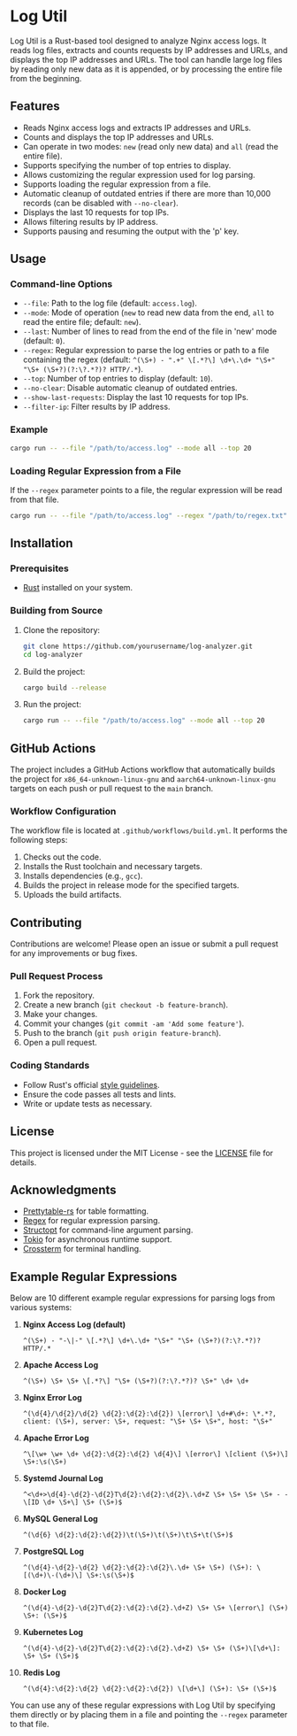 # Log Util

Log Util is a Rust-based tool designed to analyze Nginx access logs. It reads log files, extracts and counts requests by IP addresses and URLs, and displays the top IP addresses and URLs. The tool can handle large log files by reading only new data as it is appended, or by processing the entire file from the beginning.

## Features

- Reads Nginx access logs and extracts IP addresses and URLs.
- Counts and displays the top IP addresses and URLs.
- Can operate in two modes: `new` (read only new data) and `all` (read the entire file).
- Supports specifying the number of top entries to display.
- Allows customizing the regular expression used for log parsing.
- Supports loading the regular expression from a file.
- Automatic cleanup of outdated entries if there are more than 10,000 records (can be disabled with `--no-clear`).
- Displays the last 10 requests for top IPs.
- Allows filtering results by IP address.
- Supports pausing and resuming the output with the 'p' key.

## Usage

### Command-line Options

- `--file`: Path to the log file (default: `access.log`).
- `--mode`: Mode of operation (`new` to read new data from the end, `all` to read the entire file; default: `new`).
- `--last`: Number of lines to read from the end of the file in 'new' mode (default: `0`).
- `--regex`: Regular expression to parse the log entries or path to a file containing the regex (default: `^(\S+) - ".+" \[.*?\] \d+\.\d+ "\S+" "\S+ (\S+?)(?:\?.*?)? HTTP/.*`).
- `--top`: Number of top entries to display (default: `10`).
- `--no-clear`: Disable automatic cleanup of outdated entries.
- `--show-last-requests`: Display the last 10 requests for top IPs.
- `--filter-ip`: Filter results by IP address.


### Example

```sh
cargo run -- --file "/path/to/access.log" --mode all --top 20
```

### Loading Regular Expression from a File

If the `--regex` parameter points to a file, the regular expression will be read from that file.

```sh
cargo run -- --file "/path/to/access.log" --regex "/path/to/regex.txt" --mode all --top 20
```

## Installation

### Prerequisites

- [Rust](https://www.rust-lang.org/tools/install) installed on your system.

### Building from Source

1. Clone the repository:
    ```sh
    git clone https://github.com/yourusername/log-analyzer.git
    cd log-analyzer
    ```

2. Build the project:
    ```sh
    cargo build --release
    ```

3. Run the project:
    ```sh
    cargo run -- --file "/path/to/access.log" --mode all --top 20
    ```

## GitHub Actions

The project includes a GitHub Actions workflow that automatically builds the project for `x86_64-unknown-linux-gnu` and `aarch64-unknown-linux-gnu` targets on each push or pull request to the `main` branch.

### Workflow Configuration

The workflow file is located at `.github/workflows/build.yml`. It performs the following steps:

1. Checks out the code.
2. Installs the Rust toolchain and necessary targets.
3. Installs dependencies (e.g., `gcc`).
4. Builds the project in release mode for the specified targets.
5. Uploads the build artifacts.

## Contributing

Contributions are welcome! Please open an issue or submit a pull request for any improvements or bug fixes.

### Pull Request Process

1. Fork the repository.
2. Create a new branch (`git checkout -b feature-branch`).
3. Make your changes.
4. Commit your changes (`git commit -am 'Add some feature'`).
5. Push to the branch (`git push origin feature-branch`).
6. Open a pull request.

### Coding Standards

- Follow Rust's official [style guidelines](https://doc.rust-lang.org/1.0.0/style/).
- Ensure the code passes all tests and lints.
- Write or update tests as necessary.

## License

This project is licensed under the MIT License - see the [LICENSE](LICENSE) file for details.

## Acknowledgments

- [Prettytable-rs](https://crates.io/crates/prettytable-rs) for table formatting.
- [Regex](https://crates.io/crates/regex) for regular expression parsing.
- [Structopt](https://crates.io/crates/structopt) for command-line argument parsing.
- [Tokio](https://crates.io/crates/tokio) for asynchronous runtime support.
- [Crossterm](https://crates.io/crates/crossterm) for terminal handling.

## Example Regular Expressions

Below are 10 different example regular expressions for parsing logs from various systems:

1. **Nginx Access Log (default)**
    ```regex
    ^(\S+) - "-\|-" \[.*?\] \d+\.\d+ "\S+" "\S+ (\S+?)(?:\?.*?)? HTTP/.*
    ```

2. **Apache Access Log**
    ```regex
    ^(\S+) \S+ \S+ \[.*?\] "\S+ (\S+?)(?:\?.*?)? \S+" \d+ \d+
    ```

3. **Nginx Error Log**
    ```regex
    ^(\d{4}/\d{2}/\d{2} \d{2}:\d{2}:\d{2}) \[error\] \d+#\d+: \*.*?, client: (\S+), server: \S+, request: "\S+ \S+ \S+", host: "\S+"
    ```

4. **Apache Error Log**
    ```regex
    ^\[\w+ \w+ \d+ \d{2}:\d{2}:\d{2} \d{4}\] \[error\] \[client (\S+)\] \S+:\s(\S+)
    ```

5. **Systemd Journal Log**
    ```regex
    ^<\d+>\d{4}-\d{2}-\d{2}T\d{2}:\d{2}:\d{2}\.\d+Z \S+ \S+ \S+ \S+ - - \[ID \d+ \S+\] \S+ (\S+)$
    ```

6. **MySQL General Log**
    ```regex
    ^(\d{6} \d{2}:\d{2}:\d{2})\t(\S+)\t(\S+)\t\S+\t(\S+)$
    ```

7. **PostgreSQL Log**
    ```regex
    ^(\d{4}-\d{2}-\d{2} \d{2}:\d{2}:\d{2}\.\d+ \S+ \S+) (\S+): \[(\d+)\-(\d+)\] \S+:\s(\S+)$
    ```

8. **Docker Log**
    ```regex
    ^(\d{4}-\d{2}-\d{2}T\d{2}:\d{2}:\d{2}.\d+Z) \S+ \S+ \[error\] (\S+) \S+: (\S+)$
    ```

9. **Kubernetes Log**
    ```regex
    ^(\d{4}-\d{2}-\d{2}T\d{2}:\d{2}:\d{2}.\d+Z) \S+ \S+ (\S+)\[\d+\]: \S+ \S+ (\S+)$
    ```

10. **Redis Log**
    ```regex
    ^(\d{4}:\d{2}:\d{2} \d{2}:\d{2}:\d{2}) \[\d+\] (\S+): \S+ (\S+)$
    ```

You can use any of these regular expressions with Log Util by specifying them directly or by placing them in a file and pointing the `--regex` parameter to that file.